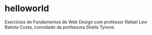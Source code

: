 # helloworld
Exercícios de Fundamentos de Web Design com professor Rafael Levi Batista Costa, convidado da professora Sheila Tyrone.
